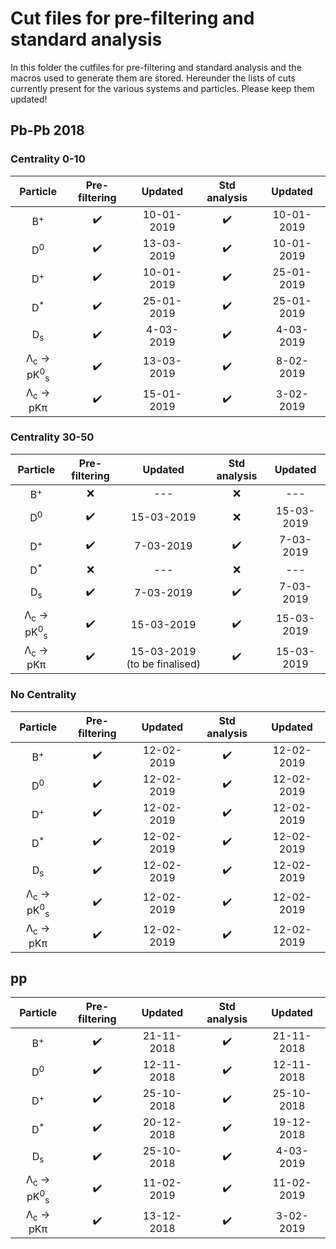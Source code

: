 # Cut files for pre-filtering and standard analysis

In this folder the cutfiles for pre-filtering and standard analysis and the macros used to generate them are stored. Hereunder the lists of cuts currently present for the various systems and particles. Please keep them updated!

## Pb-Pb 2018

### Centrality 0-10

| Particle | Pre-filtering | Updated | Std analysis | Updated |
|:-:|:-:|:-:|:-:|:-:|
| B<sup>+ | :heavy_check_mark: | 10-01-2019 | :heavy_check_mark: | 10-01-2019 |
| D<sup>0 | :heavy_check_mark: | 13-03-2019 | :heavy_check_mark: | 10-01-2019 |
| D<sup>+ | :heavy_check_mark: | 10-01-2019 | :heavy_check_mark: | 25-01-2019 |
| D<sup>* | :heavy_check_mark: | 25-01-2019 | :heavy_check_mark: | 25-01-2019 |
| D<sub>s | :heavy_check_mark: | 4-03-2019 | :heavy_check_mark: | 4-03-2019 |
| &Lambda;<sub>c</sub> &rarr; pK<sup>0</sup><sub>s | :heavy_check_mark: | 13-03-2019 | :heavy_check_mark: | 8-02-2019 |
| &Lambda;<sub>c</sub> &rarr; pK&pi; | :heavy_check_mark: | 15-01-2019 | :heavy_check_mark: | 3-02-2019 |

### Centrality 30-50

| Particle | Pre-filtering | Updated | Std analysis | Updated |
|:-:|:-:|:-:|:-:|:-:|
| B<sup>+ | :x: | --- | :x: | --- |
| D<sup>0 | :heavy_check_mark: | 15-03-2019 | :x: | 15-03-2019 |
| D<sup>+ | :heavy_check_mark: | 7-03-2019 | :heavy_check_mark: | 7-03-2019 |
| D<sup>* | :x: | --- | :x: | --- |
| D<sub>s | :heavy_check_mark: | 7-03-2019 | :heavy_check_mark: | 7-03-2019 |
| &Lambda;<sub>c</sub> &rarr; pK<sup>0</sup><sub>s | :heavy_check_mark: | 15-03-2019 | :heavy_check_mark: | 15-03-2019 |
| &Lambda;<sub>c</sub> &rarr; pK&pi; | :heavy_check_mark: | 15-03-2019 (to be finalised) | :heavy_check_mark: | 15-03-2019 |

### No Centrality

| Particle | Pre-filtering | Updated | Std analysis | Updated |
|:-:|:-:|:-:|:-:|:-:|
| B<sup>+ | :heavy_check_mark: | 12-02-2019 | :heavy_check_mark: | 12-02-2019 |
| D<sup>0 | :heavy_check_mark: | 12-02-2019 | :heavy_check_mark: | 12-02-2019 |
| D<sup>+ | :heavy_check_mark: | 12-02-2019 | :heavy_check_mark: | 12-02-2019 |
| D<sup>* | :heavy_check_mark: | 12-02-2019 | :heavy_check_mark: | 12-02-2019 |
| D<sub>s | :heavy_check_mark: | 12-02-2019 | :heavy_check_mark: | 12-02-2019 |
| &Lambda;<sub>c</sub> &rarr; pK<sup>0</sup><sub>s | :heavy_check_mark: | 12-02-2019 | :heavy_check_mark: | 12-02-2019 |
| &Lambda;<sub>c</sub> &rarr; pK&pi; | :heavy_check_mark: | 12-02-2019 | :heavy_check_mark: | 12-02-2019 |

## pp  

| Particle | Pre-filtering | Updated | Std analysis | Updated |
|:-:|:-:|:-:|:-:|:-:|
| B<sup>+ | :heavy_check_mark: | 21-11-2018 | :heavy_check_mark: | 21-11-2018 |
| D<sup>0 | :heavy_check_mark: | 12-11-2018 | :heavy_check_mark: | 12-11-2018 |
| D<sup>+ | :heavy_check_mark: | 25-10-2018 | :heavy_check_mark: | 25-10-2018 |
| D<sup>* | :heavy_check_mark: | 20-12-2018 | :heavy_check_mark: | 19-12-2018 |
| D<sub>s | :heavy_check_mark: | 25-10-2018 | :heavy_check_mark: | 4-03-2019 |
| &Lambda;<sub>c</sub> &rarr; pK<sup>0</sup><sub>s | :heavy_check_mark: | 11-02-2019 | :heavy_check_mark: | 11-02-2019 |
| &Lambda;<sub>c</sub> &rarr; pK&pi; | :heavy_check_mark: | 13-12-2018 | :heavy_check_mark: | 3-02-2019 |

